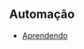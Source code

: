 ## Automação

- [Aprendendo](https://github.com/cerebrobr/artigos/blob/master/otimizacao/aprendendo.md)
